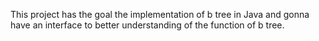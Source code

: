 This project has the goal the implementation of  b tree in Java and gonna have an interface to better understanding of the function of  b tree.